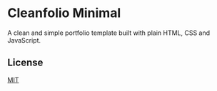 # Cleanfolio Minimal

A clean and simple portfolio template built with plain HTML, CSS and JavaScript.

## License

[MIT](https://choosealicense.com/licenses/mit/)
